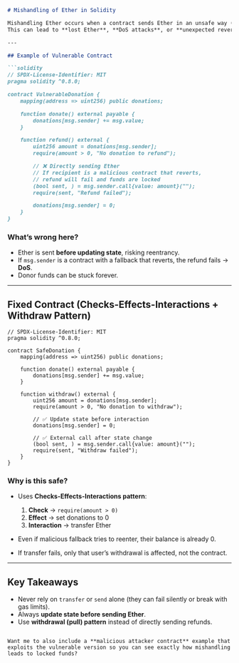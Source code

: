 ````markdown
# Mishandling of Ether in Solidity

Mishandling Ether occurs when a contract sends Ether in an unsafe way (e.g., using `transfer`, `send`, or `call` without proper handling).  
This can lead to **lost Ether**, **DoS attacks**, or **unexpected reverts**.

---

## Example of Vulnerable Contract

```solidity
// SPDX-License-Identifier: MIT
pragma solidity ^0.8.0;

contract VulnerableDonation {
    mapping(address => uint256) public donations;

    function donate() external payable {
        donations[msg.sender] += msg.value;
    }

    function refund() external {
        uint256 amount = donations[msg.sender];
        require(amount > 0, "No donation to refund");

        // ❌ Directly sending Ether
        // If recipient is a malicious contract that reverts,
        // refund will fail and funds are locked
        (bool sent, ) = msg.sender.call{value: amount}("");
        require(sent, "Refund failed");

        donations[msg.sender] = 0;
    }
}
````

### What’s wrong here?

* Ether is sent **before updating state**, risking reentrancy.
* If `msg.sender` is a contract with a fallback that reverts, the refund fails → **DoS**.
* Donor funds can be stuck forever.

---

## Fixed Contract (Checks-Effects-Interactions + Withdraw Pattern)

```solidity
// SPDX-License-Identifier: MIT
pragma solidity ^0.8.0;

contract SafeDonation {
    mapping(address => uint256) public donations;

    function donate() external payable {
        donations[msg.sender] += msg.value;
    }

    function withdraw() external {
        uint256 amount = donations[msg.sender];
        require(amount > 0, "No donation to withdraw");

        // ✅ Update state before interaction
        donations[msg.sender] = 0;

        // ✅ External call after state change
        (bool sent, ) = msg.sender.call{value: amount}("");
        require(sent, "Withdraw failed");
    }
}
```

### Why is this safe?

* Uses **Checks-Effects-Interactions pattern**:

  1. **Check** → `require(amount > 0)`
  2. **Effect** → set donations to 0
  3. **Interaction** → transfer Ether
* Even if malicious fallback tries to reenter, their balance is already 0.
* If transfer fails, only that user’s withdrawal is affected, not the contract.

---

## Key Takeaways

* Never rely on `transfer` or `send` alone (they can fail silently or break with gas limits).
* Always **update state before sending Ether**.
* Use **withdrawal (pull) pattern** instead of directly sending refunds.

```

Want me to also include a **malicious attacker contract** example that exploits the vulnerable version so you can see exactly how mishandling leads to locked funds?
```
